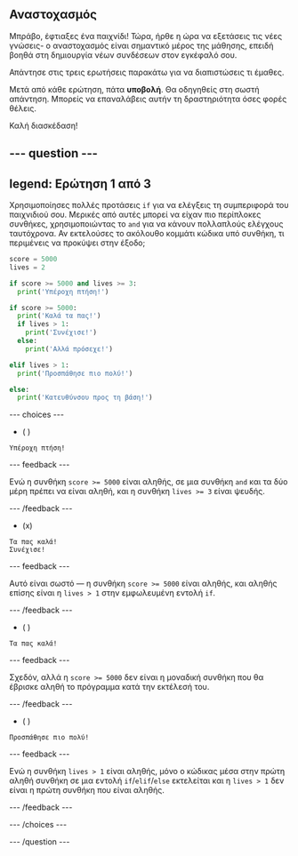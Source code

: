 ## Αναστοχασμός

Μπράβο, έφτιαξες ένα παιχνίδι!  Τώρα, ήρθε η ώρα να εξετάσεις τις νέες γνώσεις- ο αναστοχασμός είναι σημαντικό μέρος της μάθησης, επειδή βοηθά στη δημιουργία νέων συνδέσεων στον εγκέφαλό σου.

Απάντησε στις τρεις ερωτήσεις παρακάτω για να διαπιστώσεις τι έμαθες.

Μετά από κάθε ερώτηση, πάτα **υποβολή**. Θα οδηγηθείς στη σωστή απάντηση. Μπορείς να επαναλάβεις αυτήν τη δραστηριότητα όσες φορές θέλεις.

Καλή διασκέδαση!

--- question ---
---
legend: Ερώτηση 1 από 3
---

Χρησιμοποίησες πολλές προτάσεις `if` για να ελέγξεις τη συμπεριφορά του παιχνιδιού σου. Μερικές από αυτές μπορεί να είχαν πιο περίπλοκες συνθήκες, χρησιμοποιώντας το `and` για να κάνουν πολλαπλούς ελέγχους ταυτόχρονα. Αν εκτελούσες το ακόλουθο κομμάτι κώδικα υπό συνθήκη, τι περιμένεις να προκύψει στην έξοδο;

```python
score = 5000
lives = 2

if score >= 5000 and lives >= 3:
  print('Υπέροχη πτήση!')

if score >= 5000: 
  print('Καλά τα πας!')
  if lives > 1:
    print('Συνέχισε!')
  else:
    print('Αλλά πρόσεχε!')

elif lives > 1:
  print('Προσπάθησε πιο πολύ!')

else:
  print('Κατευθύνσου προς τη βάση!')
```

--- choices ---

- ( )
```
Υπέροχη πτήση!
```
  --- feedback ---

Ενώ η συνθήκη `score >= 5000` είναι αληθής, σε μια συνθήκη `and` και τα δύο μέρη πρέπει να είναι αληθή, και η συνθήκη `lives >= 3` είναι ψευδής.

  --- /feedback ---

- (x)
```
Τα πας καλά!
Συνέχισε!
```
  --- feedback ---

Αυτό είναι σωστό — η συνθήκη `score >= 5000` είναι αληθής, και αληθής επίσης είναι η `lives > 1` στην εμφωλευμένη εντολή `if`.

  --- /feedback ---

- ( )
```
Τα πας καλά!
```
  --- feedback ---

Σχεδόν, αλλά η `score >= 5000` δεν είναι η μοναδική συνθήκη που θα έβρισκε αληθή το πρόγραμμα κατά την εκτέλεσή του.

  --- /feedback ---

- ( )
```
Προσπάθησε πιο πολύ!
```
  --- feedback ---

Ενώ η συνθήκη `lives > 1` είναι αληθής, μόνο ο κώδικας μέσα στην πρώτη αληθή συνθήκη σε μια εντολή `if`/`elif`/`else` εκτελείται και η `lives > 1` δεν είναι η πρώτη συνθήκη που είναι αληθής.

  --- /feedback ---

--- /choices ---

--- /question ---
